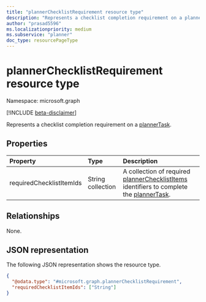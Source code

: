 ```yaml
---
title: "plannerChecklistRequirement resource type"
description: "Represents a checklist completion requirement on a plannerTask."
author: "prasad5596"
ms.localizationpriority: medium
ms.subservice: "planner"
doc_type: resourcePageType
---
```


# plannerChecklistRequirement resource type

Namespace: microsoft.graph

[!INCLUDE [beta-disclaimer](../../includes/beta-disclaimer.md)]

Represents a checklist completion requirement on a [plannerTask](plannertask.md).

## Properties

|Property|Type|Description|
|:---|:---|:---|
|requiredChecklistItemIds|String collection|A collection of required [plannerChecklistItems](plannerchecklistitems.md) identifiers to complete the [plannerTask](plannertask.md).|

## Relationships

None.

## JSON representation

The following JSON representation shows the resource type.

<!--{
  "blockType": "resource",
  "@odata.type": "microsoft.graph.plannerChecklistRequirement"
}-->
``` json
{
  "@odata.type": "#microsoft.graph.plannerChecklistRequirement",
  "requiredChecklistItemIds": ["String"]
}
```

